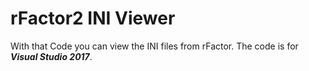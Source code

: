 # rFactor2 INI Viewer
With that Code you can view the INI files from rFactor. The code is for ***Visual Studio 2017***.
